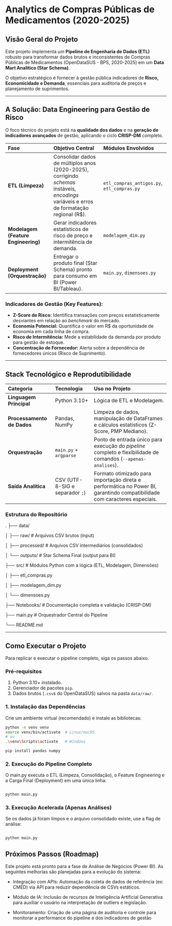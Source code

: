 #  Analytics de Compras Públicas de Medicamentos (2020-2025)

##  Visão Geral do Projeto

Este projeto implementa um **Pipeline de Engenharia de Dados (ETL)** robusto para transformar dados brutos e inconsistentes de Compras Públicas de Medicamentos (OpenDataSUS - BPS, 2020-2025) em um **Data Mart Analítico (Star Schema)**.

O objetivo estratégico é fornecer à gestão pública indicadores de **Risco, Economicidade e Demanda**, essenciais para auditoria de preços e planejamento de suprimentos.

---

## A Solução: Data Engineering para Gestão de Risco

O foco técnico do projeto está na **qualidade dos dados** e na **geração de indicadores avançados** de gestão, aplicando o ciclo **CRISP-DM** completo.

| Fase | Objetivo Central | Módulos Envolvidos |
| :--- | :--- | :--- |
| **ETL (Limpeza)** | Consolidar dados de múltiplos anos (2020-2025), corrigindo *schemas* instáveis, *encodings* variáveis e erros de formatação regional (R$). | `etl_compras_antigos.py`, `etl_compras.py` |
| **Modelagem (Feature Engineering)**| Gerar indicadores estatísticos de risco de preço e intermitência de demanda. | `modelagem_dim.py` |
| **Deployment (Orquestração)** | Entregar o produto final (Star Schema) pronto para consumo em BI (Power BI/Tableau). | `main.py`, `dimensoes.py` |



### **Indicadores de Gestão (Key Features):**

* **Z-Score de Risco:** Identifica transações com preços estatisticamente desviantes em relação ao *benchmark* do mercado.
* **Economia Potencial:** Quantifica o valor em R$ da oportunidade de economia em cada linha de compra.
* **Risco de Intermitência:** Mede a estabilidade da demanda por produto para gestão de estoque.
* **Concentração de Fornecedor:** Alerta sobre a dependência de fornecedores únicos (Risco de Suprimento).

---

## Stack Tecnológico e Reprodutibilidade

| Categoria | Tecnologia | Uso no Projeto |
| :--- | :--- | :--- |
| **Linguagem Principal** | Python 3.10+ | Lógica de ETL e Modelagem. |
| **Processamento de Dados** | Pandas, NumPy | Limpeza de dados, manipulação de DataFrames e cálculos estatísticos (Z-Score, PMP Mediano). |
| **Orquestração** | `main.py` + `argparse` | Ponto de entrada único para execução do *pipeline* completo e flexibilidade de comandos (`--apenas-analises`). |
| **Saída Analítica** | CSV (UTF-8-SIG e separador `;`) | Formato otimizado para importação direta e performática no Power BI, garantindo compatibilidade com caracteres especiais. |

### Estrutura do Repositório

. 
├── data/ 

│ ├── raw/ # Arquivos CSV brutos (input) 

│ ├── processed/ # Arquivos CSV intermediários (consolidados) 

│ └── outputs/ # Star Schema Final (output para BI) 

├── src/ # Módulos Python com a lógica (ETL, Modelagem, Dimensões) 

│ ├── etl_compras.py 

│ ├── modelagem_dim.py 

│ └── dimensoes.py 

├── Notebooks/ # Documentação completa e validação (CRISP-DM) 

├── main.py # Orquestrador Central do Pipeline 

└── README.md

---

##  Como Executar o Projeto

Para replicar e executar o pipeline completo, siga os passos abaixo.

### Pré-requisitos

1.  Python 3.10+ instalado.
2.  Gerenciador de pacotes `pip`.
3.  Dados brutos (`.csv`s do OpenDataSUS) salvos na pasta `data/raw/`.

### 1. Instalação das Dependências

Crie um ambiente virtual (recomendado) e instale as bibliotecas:

```bash
python -m venv venv
source venv/bin/activate  # Linux/macOS
# ou
.\venv\Scripts\activate   # Windows

pip install pandas numpy
```

### 2. Execução do Pipeline Completo

O main.py executa o ETL (Limpeza, Consolidação), o Feature Engineering e a Carga Final (Deployment) em uma única linha:

```Bash

python main.py
```

### 3. Execução Acelerada (Apenas Análises)

Se os dados já foram limpos e o arquivo consolidado existe, use a flag de análise:

````Bash

python main.py 

````

## Próximos Passos (Roadmap)

Este projeto está pronto para a fase de Análise de Negócios (Power BI). As seguintes melhorias são planejadas para a evolução do sistema:

 - Integração com APIs: Automação da coleta de dados de referência (ex: CMED) via API para reduzir dependência de CSVs estáticos.

 - Módulo de IA: Inclusão de recursos de Inteligência Artificial Generativa para auxiliar o usuário na interpretação de outliers e legislação.

 - Monitoramento: Criação de uma página de auditoria e controle para monitorar a performance do pipeline e dos indicadores de gestão


